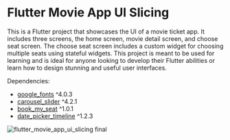# Flutter Movie App UI Slicing

This is a Flutter project that showcases the UI of a movie ticket app. It includes three screens, the home screen, movie detail screen, and choose seat screen. The choose seat screen includes a custom widget for choosing multiple seats using stateful widgets. This project is meant to be used for learning and is ideal for anyone looking to develop their Flutter abilities or learn how to design stunning and useful user interfaces.

Dependencies:
 * [google_fonts](https://pub.dev/packages/google_fonts) ^4.0.3
 * [carousel_slider](https://pub.dev/packages/carousel_slider) ^4.2.1
 * [book_my_seat](https://pub.dev/packages/book_my_seat) ^1.0.1
 * [date_picker_timeline](https://pub.dev/packages/date_picker_timeline) ^1.2.3

![flutter_movie_app_ui_slicing final](https://user-images.githubusercontent.com/129122862/229299434-5cfc835c-ac01-46c5-9ef8-295a8ad4833b.png)
